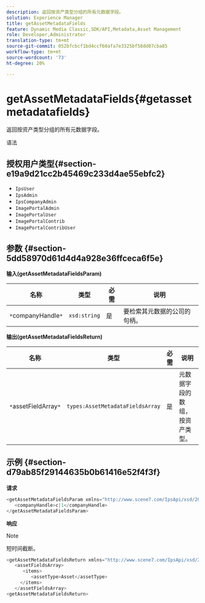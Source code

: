```yaml
---
description: 返回按资产类型分组的所有元数据字段。
solution: Experience Manager
title: getAssetMetadataFields
feature: Dynamic Media Classic,SDK/API,Metadata,Asset Management
role: Developer,Administrator
translation-type: tm+mt
source-git-commit: 052bfcbcf1bd4ccf60afa7e3325bf58dd07cba85
workflow-type: tm+mt
source-wordcount: '73'
ht-degree: 20%

---
```



# getAssetMetadataFields{#getassetmetadatafields}

返回按资产类型分组的所有元数据字段。

语法

## 授权用户类型{#section-e19a9d21cc2b45469c233d4ae55ebfc2}

* `IpsUser`
* `IpsAdmin`
* `IpsCompanyAdmin`
* `ImagePortalAdmin`
* `ImagePortalUser`
* `ImagePortalContrib`
* `ImagePortalContribUser`

## 参数 {#section-5dd58970d61d4d4a928e36ffceca6f5e}

**输入(getAssetMetadataFieldsParam)**

| 名称 | 类型 | 必需 | 说明 |
|---|---|---|---|
| `*`companyHandle`*` | `xsd:string` | 是 | 要检索其元数据的公司的句柄。 |

**输出(getAssetMetadataFieldsReturn)**

| 名称 | 类型 | 必需 | 说明 |
|---|---|---|---|
| `*`assetFieldArray`*` | `types:AssetMetadataFieldsArray` | 是 | 元数据字段的数组，按资产类型。 |

## 示例 {#section-d79ab85f29144635b0b61416e52f4f3f}

**请求**

```java
<getAssetMetadataFieldsParam xmlns="http://www.scene7.com/IpsApi/xsd/2009-07-31">
   <companyHandle>c|1</companyHandle>
</getAssetMetadataFieldsParam>
```

**响应**

>[!NOTE]
>
>短时间截断。

```java
<getAssetMetadataFieldsReturn xmlns="http://www.scene7.com/IpsApi/xsd/2009-07-31">
   <assetFieldsArray>
      <items>
         <assetType>Asset</assetType>
     </items>
   </assetFieldsArray>
<getAssetMetadataFieldsReturn>
```

